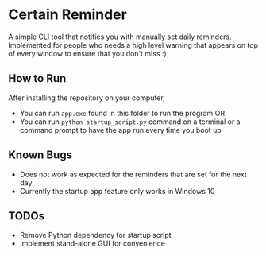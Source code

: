 # Certain Reminder
A simple CLI tool that notifies you with manually set daily reminders. Implemented for people who needs a high level warning
that appears on top of every window to ensure that you don't miss :)

## How to Run
After installing the repository on your computer, 
- You can run `app.exe` found in this folder to run the program OR
- You can run `python startup_script.py` command on a terminal or a command prompt to have the app run every time you boot up

## Known Bugs
- Does not work as expected for the reminders that are set for the next day
- Currently the startup app feature only works in Windows 10

## TODOs
- Remove Python dependency for startup script
- Implement stand-alone GUI for convenience